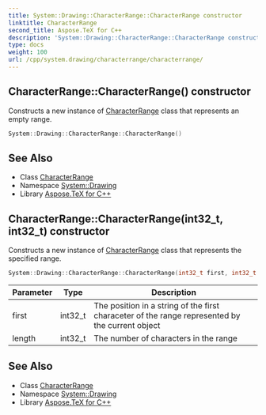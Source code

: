 ```yaml
---
title: System::Drawing::CharacterRange::CharacterRange constructor
linktitle: CharacterRange
second_title: Aspose.TeX for C++
description: 'System::Drawing::CharacterRange::CharacterRange constructor. Constructs a new instance of CharacterRange class that represents an empty range in C++.'
type: docs
weight: 100
url: /cpp/system.drawing/characterrange/characterrange/
---
```

## CharacterRange::CharacterRange() constructor


Constructs a new instance of [CharacterRange](../) class that represents an empty range.

```cpp
System::Drawing::CharacterRange::CharacterRange()
```

## See Also

* Class [CharacterRange](../)
* Namespace [System::Drawing](../../)
* Library [Aspose.TeX for C++](../../../)
## CharacterRange::CharacterRange(int32_t, int32_t) constructor


Constructs a new instance of [CharacterRange](../) class that represents the specified range.

```cpp
System::Drawing::CharacterRange::CharacterRange(int32_t first, int32_t length)
```


| Parameter | Type | Description |
| --- | --- | --- |
| first | int32_t | The position in a string of the first characeter of the range represented by the current object |
| length | int32_t | The number of characters in the range |

## See Also

* Class [CharacterRange](../)
* Namespace [System::Drawing](../../)
* Library [Aspose.TeX for C++](../../../)
